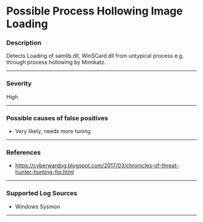 # Possible Process Hollowing Image Loading
### Description

Detects Loading of samlib.dll, WinSCard.dll from untypical process e.g. through process hollowing by Mimikatz.

-------------------
### Severity

High

-------------------
<!---
### Detailed Information

- Why is this alert triggered?
- What are the typical causes that generate this alert? (e.g. port scans, unusual file access activity, etc...)
- Which corroborating information should be looked up?
- Any supporting queries to get more information?
- Any supporting visualizations to get more information?

-------------------
--->
### Possible causes of false positives

- Very likely, needs more tuning

-------------------
### References

- https://cyberwardog.blogspot.com/2017/03/chronicles-of-threat-hunter-hunting-for.html

-------------------
### Supported Log Sources

- Windows Sysmon

-------------------
